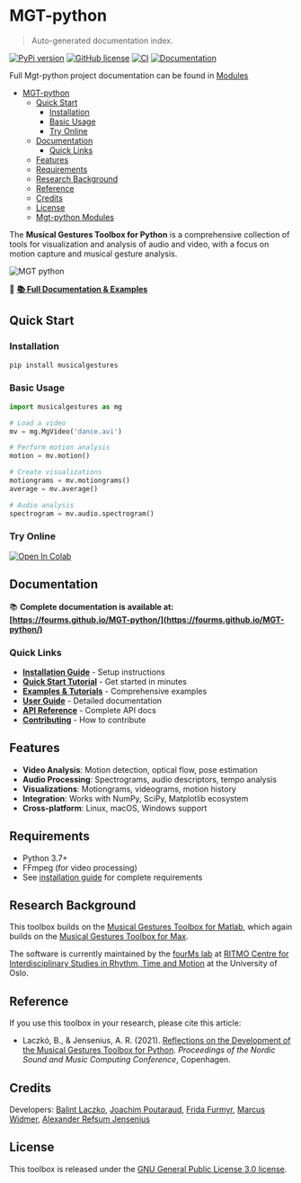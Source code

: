 # MGT-python

> Auto-generated documentation index.

[![PyPi version](https://badgen.net/pypi/v/musicalgestures/)](https://pypi.org/project/musicalgestures)
[![GitHub license](https://img.shields.io/github/license/fourMs/MGT-python.svg)](https://github.com/fourMs/MGT-python/blob/master/LICENSE)
[![CI](https://github.com/fourMs/MGT-python/actions/workflows/ci.yml/badge.svg)](https://github.com/fourMs/MGT-python/actions/workflows/ci.yml)
[![Documentation](https://github.com/fourMs/MGT-python/actions/workflows/docs.yml/badge.svg)](https://fourms.github.io/MGT-python/)

Full Mgt-python project documentation can be found in [Modules](MODULES.md#mgt-python-modules)

- [MGT-python](#mgt-python)
    - [Quick Start](#quick-start)
        - [Installation](#installation)
        - [Basic Usage](#basic-usage)
        - [Try Online](#try-online)
    - [Documentation](#documentation)
        - [Quick Links](#quick-links)
    - [Features](#features)
    - [Requirements](#requirements)
    - [Research Background](#research-background)
    - [Reference](#reference)
    - [Credits](#credits)
    - [License](#license)
  - [Mgt-python Modules](MODULES.md#mgt-python-modules)

The **Musical Gestures Toolbox for Python** is a comprehensive collection of tools for visualization and analysis of audio and video, with a focus on motion capture and musical gesture analysis.

![MGT python](https://raw.githubusercontent.com/fourMs/MGT-python/master/musicalgestures/documentation/figures/promo/ipython_example.gif)

📖 **[📚 Full Documentation & Examples](https://fourms.github.io/MGT-python/)**

## Quick Start

### Installation

```bash
pip install musicalgestures
```

### Basic Usage

```python
import musicalgestures as mg

# Load a video
mv = mg.MgVideo('dance.avi')

# Perform motion analysis
motion = mv.motion()

# Create visualizations
motiongrams = mv.motiongrams()
average = mv.average()

# Audio analysis
spectrogram = mv.audio.spectrogram()
```

### Try Online

[![Open In Colab](https://colab.research.google.com/assets/colab-badge.svg)](https://colab.research.google.com/github/fourMs/MGT-python/blob/master/musicalgestures/MusicalGesturesToolbox.ipynb)

## Documentation

📚 **Complete documentation is available at: [https://fourms.github.io/MGT-python/](https://fourms.github.io/MGT-python/)**

### Quick Links

- **[Installation Guide](docs/installation.md)** - Setup instructions
- **[Quick Start Tutorial](docs/quickstart.md)** - Get started in minutes  
- **[Examples & Tutorials](docs/examples.md)** - Comprehensive examples
- **[User Guide](docs/user-guide/core-classes.md)** - Detailed documentation
- **[API Reference](docs/musicalgestures/index.md)** - Complete API docs
- **[Contributing](docs/contributing.md)** - How to contribute

## Features

- **Video Analysis**: Motion detection, optical flow, pose estimation
- **Audio Processing**: Spectrograms, audio descriptors, tempo analysis
- **Visualizations**: Motiongrams, videograms, motion history
- **Integration**: Works with NumPy, SciPy, Matplotlib ecosystem
- **Cross-platform**: Linux, macOS, Windows support

## Requirements

- Python 3.7+
- FFmpeg (for video processing)
- See [installation guide](docs/installation.md) for complete requirements

## Research Background

This toolbox builds on the [Musical Gestures Toolbox for Matlab](https://github.com/fourMs/MGT-matlab/), which again builds on the [Musical Gestures Toolbox for Max](https://www.uio.no/ritmo/english/research/labs/fourms/software/musicalgesturestoolbox/mgt-max/).

The software is currently maintained by the [fourMs lab](https://github.com/fourMs) at [RITMO Centre for Interdisciplinary Studies in Rhythm, Time and Motion](https://www.uio.no/ritmo/english/) at the University of Oslo.

## Reference

If you use this toolbox in your research, please cite this article:

- Laczkó, B., & Jensenius, A. R. (2021). [Reflections on the Development of the Musical Gestures Toolbox for Python](https://www.duo.uio.no/bitstream/handle/10852/89331/Laczk%25C3%25B3_et_al_2021_Reflections_on_the_Development_of_the.pdf?sequence=2&isAllowed=y). *Proceedings of the Nordic Sound and Music Computing Conference*, Copenhagen.

## Credits

Developers: [Balint Laczko](https://github.com/balintlaczko), [Joachim Poutaraud](https://github.com/joachimpoutaraud), [Frida Furmyr](https://github.com/fridafu), [Marcus Widmer](https://github.com/marcuswidmer), [Alexander Refsum Jensenius](https://github.com/alexarje/)

## License

This toolbox is released under the [GNU General Public License 3.0 license](https://www.gnu.org/licenses/gpl-3.0.en.html).
